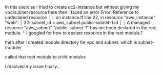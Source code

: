 In this exercise i tried to create ec2-instance but without giving my vpc/subnet resource here
then i faced an error 
Error: Reference to undeclared resource
│ 
│   on instance.tf line 22, in resource "aws_instance" "web":
│   22:   subnet_id = aws_subnet.public-subnet-1.id
│ 
│ A managed resource "aws_subnet" "public-subnet-1" has not been declared in the root module.
╵
i googled for how to declare resource in the root module.?

then after i created  module directory for vpc and subnet.
 which is subnet-module/

 called that root module to child modulex

 i resolved my issue finally..



